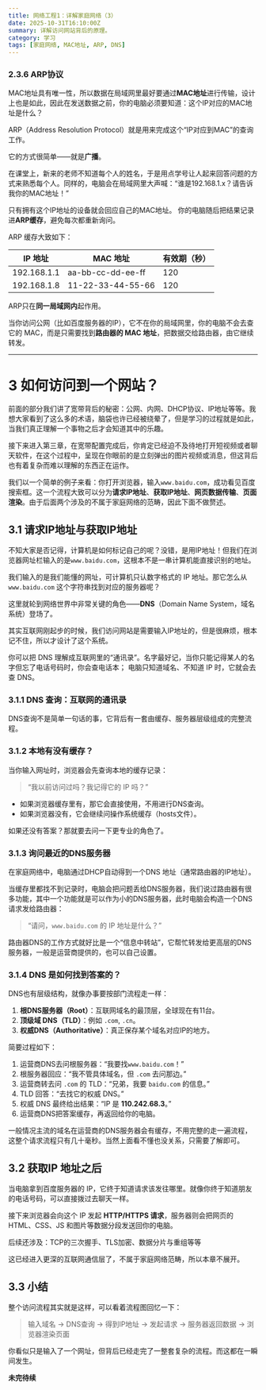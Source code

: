 ```yaml
---
title: 网络工程1：详解家庭网络（3）
date: 2025-10-31T16:10:00Z
summary: 详解访问网站背后的原理。
category: 学习
tags: [家庭网络, MAC地址, ARP, DNS]
---
```


### 2.3.6 ARP协议

MAC地址具有唯一性，所以数据在局域网里最好要通过**MAC地址**进行传输，设计上也是如此，因此在发送数据之前，你的电脑必须要知道：这个IP对应的MAC地址是什么？

ARP（Address Resolution Protocol）就是用来完成这个“IP对应到MAC”的查询工作。

它的方式很简单——就是**广播**。

在课堂上，新来的老师不知道每个人的姓名，于是用点学号让人起来回答问题的方式来熟悉每个人。同样的，电脑会在局域网里大声喊：“谁是192.168.1.x？请告诉我你的MAC地址！” 

只有拥有这个IP地址的设备就会回应自己的MAC地址。 你的电脑随后把结果记录进**ARP缓存**，避免每次都重新询问。

ARP 缓存大致如下：

| IP 地址        | MAC 地址               | 有效期（秒） |
|----------------|------------------------|--------------|
| 192.168.1.1    | aa-bb-cc-dd-ee-ff      | 120          |
| 192.168.1.8    | 11-22-33-44-55-66      | 120          |

ARP只在**同一局域网内**起作用。
 
当你访问公网（比如百度服务器的IP），它不在你的局域网里，你的电脑不会去查它的 MAC，而是只需要找到**路由器的 MAC 地址**，把数据交给路由器，由它继续转发。

---

# 3 如何访问到一个网站？

前面的部分我们讲了宽带背后的秘密：公网、内网、DHCP协议、IP地址等等。我想大家看到了这么多的术语，脑袋也许已经被绕晕了，但是学习的过程就是如此，当我们真正理解一个事物之后才会知道其中的乐趣。

接下来进入第三章，在宽带配置完成后，你肯定已经迫不及待地打开短视频或者聊天软件，在这个过程中，呈现在你眼前的是立刻弹出的图片视频或消息，但这背后也有着复杂而难以理解的东西正在运作。

我们以一个简单的例子来看：你打开浏览器，输入`www.baidu.com`，成功看见百度搜索框。这一个流程大致可以分为**请求IP地址**、**获取IP地址**、**网页数据传输**、**页面渲染**。由于后面两个涉及的不属于家庭网络的范畴，因此下面不做赘述。

## 3.1 请求IP地址与获取IP地址

不知大家是否记得，计算机是如何标记自己的呢？没错，是用IP地址！但我们在浏览器网址栏输入的是`www.baidu.com`，这根本不是一串计算机能直接识别的地址。

我们输入的是我们能懂的网址，可计算机只认数字格式的 IP 地址。那它怎么从 `www.baidu.com` 这个字符串找到对应的服务器呢？

这里就轮到网络世界中非常关键的角色——**DNS**（Domain Name System，域名系统）登场了。

其实互联网刚起步的时候，我们访问网站是需要输入IP地址的，但是很麻烦，根本记不住，所以才设计了这个系统。

你可以把 DNS 理解成互联网里的“通讯录”。名字最好记，当你只能记得某人的名字但忘了电话号码时，你会查电话本； 电脑只知道域名、不知道 IP 时，它就会去查 DNS。

### 3.1.1 DNS 查询：互联网的通讯录

DNS查询不是简单一句话的事，它背后有一套由缓存、服务器层级组成的完整流程。

### 3.1.2 本地有没有缓存？

当你输入网址时，浏览器会先查询本地的缓存记录：

> “我以前访问过吗？我记得它的 IP 吗？”

- 如果浏览器缓存里有，那它会直接使用，不用进行DNS查询。  
- 如果浏览器没有，它会继续问操作系统缓存（hosts文件）。

如果还没有答案？那就要去问一下更专业的角色了。

### 3.1.3 询问最近的DNS服务器

在家庭网络中，电脑通过DHCP自动得到一个DNS 地址（通常路由器的IP地址）。

当缓存里都找不到记录时，电脑会把问题丢给DNS服务器，我们说过路由器有很多功能，其中一个功能就是可以作为小的DNS服务器，此时电脑会构造一个DNS请求发给路由器：

> “请问，`www.baidu.com` 的 IP 地址是什么？”

路由器DNS的工作方式就好比是一个“信息中转站”，它帮忙转发给更高层的DNS服务器，一般是运营商提供的，也可以自己设置。

### 3.1.4 DNS 是如何找到答案的？

DNS也有层级结构，就像办事要按部门流程走一样：

1. **根DNS服务器（Root）**：互联网域名的最顶层，全球现在有11台。
2. **顶级域 DNS（TLD）**：例如 `.com`, `.cn`。
3. **权威DNS（Authoritative）**：真正保存某个域名对应IP的地方。

简要过程如下：

1. 运营商DNS去问根服务器：“我要找`www.baidu.com`！”
2. 根服务器回应：“我不管具体域名，但 `.com` 去问那边。”
3. 运营商转去问 `.com` 的 TLD：“兄弟，我要 `baidu.com` 的信息。”
4. TLD 回答：“去找它的权威 DNS。”
5. 权威 DNS 最终给出结果：“IP 是 **110.242.68.3**。”
6. 运营商DNS把答案缓存，再返回给你的电脑。

一般情况主流的域名在运营商的DNS服务器会有缓存，不用完整的走一遍流程，这整个请求流程只有几十毫秒。当然上面看不懂也没关系，只需要了解即可。

## 3.2 获取IP 地址之后

当电脑拿到百度服务器的 IP，它终于知道请求该发往哪里。就像你终于知道朋友的电话号码，可以直接拨过去聊天一样。

接下来浏览器会向这个 IP 发起 **HTTP/HTTPS 请求**，服务器则会把网页的 HTML、CSS、JS 和图片等数据分段发送回你的电脑。

后续还涉及：TCP的三次握手、TLS加密、数据分片与重组等等  

这已经进入更深的互联网通信层了，不属于家庭网络范畴，所以本章不展开。

## 3.3 小结

整个访问流程其实就是这样，可以看着流程图回忆一下：

>输入域名 → DNS查询 → 得到IP地址 → 发起请求 → 服务器返回数据 → 浏览器渲染页面

你看似只是输入了一个网址，但背后已经走完了一整套复杂的流程。而这都在一瞬间发生。

**未完待续**

